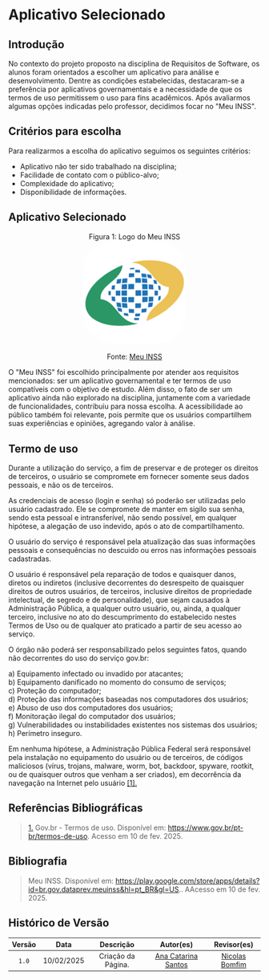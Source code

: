 # Aplicativo Selecionado

## Introdução
No contexto do projeto proposto na disciplina de Requisitos de Software, os alunos foram orientados a escolher um aplicativo para análise e desenvolvimento. Dentre as condições estabelecidas, destacaram-se a preferência por aplicativos governamentais e a necessidade de que os termos de uso permitissem o uso para fins acadêmicos. Após avaliarmos algumas opções indicadas pelo professor, decidimos focar no "Meu INSS".

## Critérios para escolha
Para realizarmos a escolha do aplicativo seguimos os seguintes critérios:

- Aplicativo não ter sido trabalhado na disciplina;
- Facilidade de contato com o público-alvo;
- Complexidade do aplicativo;
- Disponibilidade de informações.

## Aplicativo Selecionado

<p align="center"> <font>Figura 1: Logo do Meu INSS</font> <br> <img style="border: 2px solid white; border-radius: 30%" src="../../imagens/logoinss.svg" width="40%"> </p> <p align="center"> <font>Fonte: <a href="https://meu.inss.gov.br/#/login">Meu INSS</a></font> <br> </p>

O "Meu INSS" foi escolhido principalmente por atender aos requisitos mencionados: ser um aplicativo governamental e ter termos de uso compatíveis com o objetivo de estudo. Além disso, o fato de ser um aplicativo ainda não explorado na disciplina, juntamente com a variedade de funcionalidades, contribuiu para nossa escolha. A acessibilidade ao público também foi relevante, pois permite que os usuários compartilhem suas experiências e opiniões, agregando valor à análise.

## Termo de uso

Durante a utilização do serviço, a fim de preservar e de proteger os direitos de terceiros, o usuário se compromete em fornecer somente seus dados pessoais, e não os de terceiros.

As credenciais de acesso (login e senha) só poderão ser utilizadas pelo usuário cadastrado. Ele se compromete de manter em sigilo sua senha, sendo esta pessoal e intransferível, não sendo possível, em qualquer hipótese,
a alegação de uso indevido, após o ato de compartilhamento.

O usuário do serviço é responsável pela atualização das suas informações pessoais e consequências no descuido ou erros nas informações pessoais cadastradas.

O usuário é responsável pela reparação de todos e quaisquer danos, diretos ou indiretos (inclusive decorrentes do desrespeito de quaisquer direitos de outros usuários, de terceiros, inclusive direitos de propriedade
intelectual, de segredo e de personalidade), que sejam causados à Administração Pública, a qualquer outro usuário, ou, ainda, a qualquer terceiro, inclusive no ato do descumprimento do estabelecido nestes Termos de Uso ou
de qualquer ato praticado a partir de seu acesso ao serviço.

O órgão não poderá ser responsabilizado pelos seguintes fatos, quando não decorrentes do uso do serviço gov.br:

a) Equipamento infectado ou invadido por atacantes; <br>
b) Equipamento danificado no momento do consumo de serviços; <br>
c) Proteção do computador; <br>
d) Proteção das informações baseadas nos computadores dos usuários; <br>
e) Abuso de uso dos computadores dos usuários; <br>
f) Monitoração ilegal do computador dos usuários; <br>
g) Vulnerabilidades ou instabilidades existentes nos sistemas dos usuários; <br>
h) Perímetro inseguro. <br>

Em nenhuma hipótese, a Administração Pública Federal será responsável pela instalação no equipamento do usuário ou de terceiros, de códigos maliciosos (vírus, trojans, malware, worm, bot, backdoor, spyware, rootkit, ou
de quaisquer outros que venham a ser criados), em decorrência da navegação na Internet pelo usuário <a id="RP1" href="#TEC1">[1].</a>

## Referências Bibliográficas
> <a id="RP1" href="#TEC1">1.</a> Gov.br - Termos de uso. Disponível em: https://www.gov.br/pt-br/termos-de-uso. Acesso em 10 de fev. 2025.

## Bibliografia

> Meu INSS. Disponível em: https://play.google.com/store/apps/details?id=br.gov.dataprev.meuinss&hl=pt_BR&gl=US.. AAcesso em 10 de fev. 2025.

## Histórico de Versão

| Versão | Data | Descrição | Autor(es) | Revisor(es) |
| :--: | :--: | :--: | :--: | :--: |
| `1.0`  | 10/02/2025 | Criação da Página. | [Ana Catarina Santos](https://github.com/an4catarina) |[Nicolas Bomfim](http://github.com/nickgehjk)|